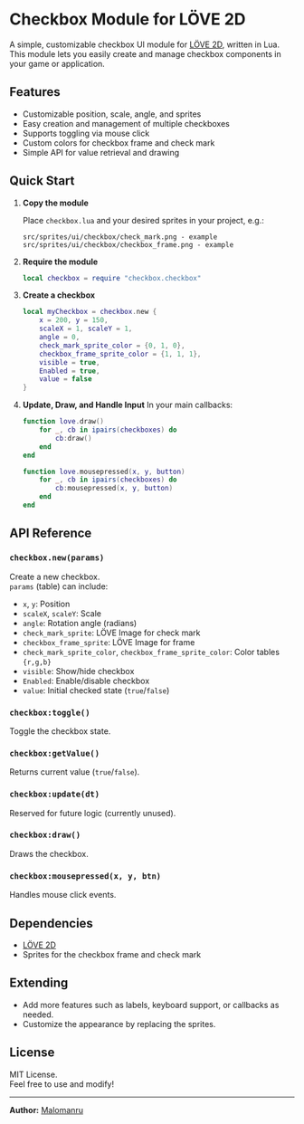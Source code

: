 # Checkbox Module for LÖVE 2D

A simple, customizable checkbox UI module for [LÖVE 2D](https://love2d.org/), written in Lua.  
This module lets you easily create and manage checkbox components in your game or application.

## Features

- Customizable position, scale, angle, and sprites
- Easy creation and management of multiple checkboxes
- Supports toggling via mouse click
- Custom colors for checkbox frame and check mark
- Simple API for value retrieval and drawing

## Quick Start

1. **Copy the module**

   Place `checkbox.lua` and your desired sprites in your project, e.g.:
   ```
   src/sprites/ui/checkbox/check_mark.png - example
   src/sprites/ui/checkbox/checkbox_frame.png - example
   ```

2. **Require the module**
   ```lua
   local checkbox = require "checkbox.checkbox"
   ```

3. **Create a checkbox**
   ```lua
   local myCheckbox = checkbox.new {
       x = 200, y = 150,
       scaleX = 1, scaleY = 1,
       angle = 0,
       check_mark_sprite_color = {0, 1, 0},
       checkbox_frame_sprite_color = {1, 1, 1},
       visible = true,
       Enabled = true,
       value = false
   }
   ```

4. **Update, Draw, and Handle Input**
   In your main callbacks:
   ```lua
   function love.draw()
       for _, cb in ipairs(checkboxes) do
           cb:draw()
       end
   end

   function love.mousepressed(x, y, button)
       for _, cb in ipairs(checkboxes) do
           cb:mousepressed(x, y, button)
       end
   end
   ```

## API Reference

### `checkbox.new(params)`
Create a new checkbox.  
`params` (table) can include:
- `x`, `y`: Position
- `scaleX`, `scaleY`: Scale
- `angle`: Rotation angle (radians)
- `check_mark_sprite`: LÖVE Image for check mark
- `checkbox_frame_sprite`: LÖVE Image for frame
- `check_mark_sprite_color`, `checkbox_frame_sprite_color`: Color tables `{r,g,b}`
- `visible`: Show/hide checkbox
- `Enabled`: Enable/disable checkbox
- `value`: Initial checked state (`true`/`false`)

### `checkbox:toggle()`
Toggle the checkbox state.

### `checkbox:getValue()`
Returns current value (`true`/`false`).

### `checkbox:update(dt)`
Reserved for future logic (currently unused).

### `checkbox:draw()`
Draws the checkbox.

### `checkbox:mousepressed(x, y, btn)`
Handles mouse click events.

## Dependencies

- [LÖVE 2D](https://love2d.org/)
- Sprites for the checkbox frame and check mark

## Extending

- Add more features such as labels, keyboard support, or callbacks as needed.
- Customize the appearance by replacing the sprites.

## License

MIT License.  
Feel free to use and modify!

---

**Author:** [Malomanru](https://github.com/Malomanru)

